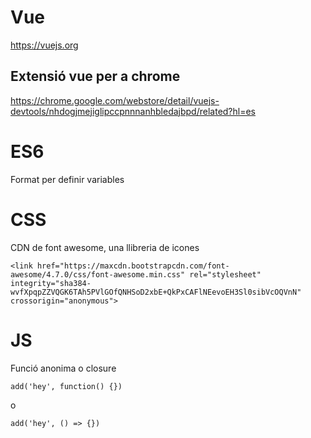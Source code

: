 # Vue

https://vuejs.org

## Extensió vue per a chrome

https://chrome.google.com/webstore/detail/vuejs-devtools/nhdogjmejiglipccpnnnanhbledajbpd/related?hl=es

# ES6

Format per definir variables

# CSS 

CDN de font awesome, una llibreria de icones

    <link href="https://maxcdn.bootstrapcdn.com/font-awesome/4.7.0/css/font-awesome.min.css" rel="stylesheet" integrity="sha384-wvfXpqpZZVQGK6TAh5PVlGOfQNHSoD2xbE+QkPxCAFlNEevoEH3Sl0sibVcOQVnN" crossorigin="anonymous">

# JS

Funció anonima o closure

    add('hey', function() {})

o

    add('hey', () => {})
